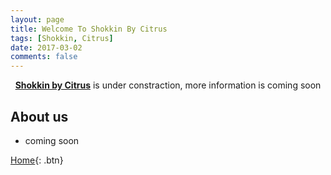 ```yaml
---
layout: page
title: Welcome To Shokkin By Citrus
tags: [Shokkin, Citrus]
date: 2017-03-02
comments: false
---
```

    
<center><a href="https://www.facebook.com/citrus.org.ge"><b>Shokkin by Citrus</b></a> is under constraction, more information is coming soon</center>

## About us
* coming soon
     
[Home](http://citrus.org.ge){: .btn}
